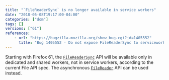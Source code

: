 ```yaml
---
title: "`FileReaderSync` is no longer available in service workers"
date: "2018-05-08T19:17:00-04:00"
categories: ["dom"]
tags: []
versions: ["61"]
references:
    - url: "https://bugzilla.mozilla.org/show_bug.cgi?id=1405552"
      title: "Bug 1405552 - Do not expose FileReaderSync to serviceworkers, to match the spec."
---
```

Starting with Firefox 61, the [`FileReaderSync`](https://developer.mozilla.org/en-US/docs/Web/API/FileReaderSync) API will be available only in dedicated and shared workers, not in service workers, according to the current File API spec. The asynchronous [`FileReader`](https://developer.mozilla.org/en-US/docs/Web/API/FileReader) API can be used instead.
